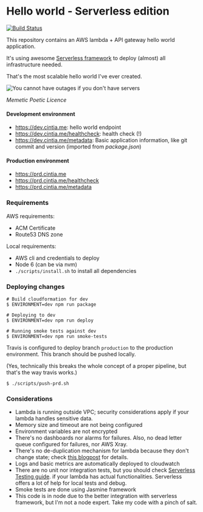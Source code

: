# Hello world - Serverless edition

[![Build Status](https://travis-ci.org/cintiadr/sample-lambda-app.svg?branch=master)](https://travis-ci.org/cintiadr/sample-lambda-app)

This repository contains an AWS lambda + API gateway hello world application.

It's using awesome [Serverless framework](https://serverless.com/) to deploy (almost) all infrastructure needed.

That's the most scalable hello world I've ever created.

![You cannot have outages if you don't have servers](https://memegenerator.net/img/instances/500x/80611404/you-cannot-have-outages-if-you-dont-have-servers.jpg)

_Memetic Poetic Licence_

#### Development environment
  - <https://dev.cintia.me>: hello world endpoint
  - <https://dev.cintia.me/healthcheck>: health check (!)
  - <https://dev.cintia.me/metadata>: Basic application information, like git commit and version (imported from _package.json_)

#### Production environment
  - <https://prd.cintia.me>
  - <https://prd.cintia.me/healthcheck>
  - <https://prd.cintia.me/metadata>

### Requirements

AWS requirements:
  - ACM Certificate
  - Route53 DNS zone

Local requirements:
  - AWS cli and credentials to deploy
  - Node 6 (can be via nvm)
  - `./scripts/install.sh` to install all dependencies

### Deploying changes
```
# Build cloudformation for dev
$ ENVIRONMENT=dev npm run package

# Deploying to dev
$ ENVIRONMENT=dev npm run deploy

# Running smoke tests against dev
$ ENVIRONMENT=dev npm run smoke-tests
```

Travis is configured to deploy branch `production` to the production environment.
This branch should be pushed locally.

(Yes, technically this breaks the whole concept of a proper pipeline,
but that's the way travis works.)
```
$ ./scripts/push-prd.sh
```

### Considerations
  - Lambda is running outside VPC; security considerations apply if your lambda
  handles sensitive data.
  - Memory size and timeout are not being configured
  - Environment variables are not encrypted
  - There's no dashboards nor alarms for failures. Also, no dead letter queue
  configured for failures, nor AWS Xray.
  - There's no de-duplication mechanism for lambda because they don't change state;
  check [this blogpost](https://blog.sungardas.com/CTOLabs/2017/06/run-lambda-run/)
  for details.
  - Logs and basic metrics are automatically deployed to cloudwatch
  - There are no unit nor integration tests, but you should check [Serverless Testing guide](https://serverless.com/framework/docs/providers/aws/guide/testing/).
  if your lambda has actual functionalities.
  Serverless offers a lot of help for local tests and debug.
  - Smoke tests are done using Jasmine framework
  - This code is in node due to the better integration with serverless framework,
  but I'm not a node expert. Take my code with a pinch of salt.
